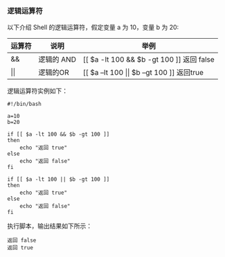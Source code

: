 ### 逻辑运算符

以下介绍 Shell 的逻辑运算符，假定变量 a 为 10，变量 b 为 20:

| 运算符  | 说明      | 举例                                          |
| ---- | ------- | ------------------------------------------- |
| &&   | 逻辑的 AND | \[[ \$a -lt 100 && $b -gt 100 ]] 返回 false   |
| \|\| | 逻辑的OR   | \[\[ $a –lt 100 \|\| $b –gt 100 \]\] 返回true |

逻辑运算符实例如下：
```shell
#!/bin/bash

a=10
b=20

if [[ $a -lt 100 && $b -gt 100 ]]
then
    echo "返回 true"
else
    echo "返回 false"
fi

if [[ $a -lt 100 || $b -gt 100 ]]
then
    echo "返回 true"
else
    echo "返回 false"
fi
```

执行脚本，输出结果如下所示：
```
返回 false
返回 true
```

